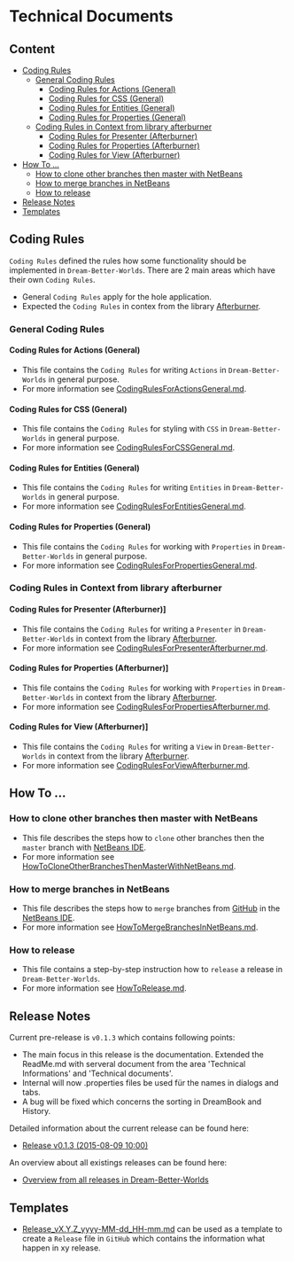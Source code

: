 Technical Documents
===



Content
---

* [Coding Rules](#CodingRules)
    - [General Coding Rules](#GeneralCodingRules)
        + [Coding Rules for Actions (General)](#CodingRulesForActionsGeneral)
        + [Coding Rules for CSS (General)](#CodingRulesForCSSGeneral)
        + [Coding Rules for Entities (General)](#CodingRulesForEntitiesGeneral)
        + [Coding Rules for Properties (General)](#CodingRulesForPropertiesGeneral)
    - [Coding Rules in Context from library afterburner](#CodingRulesInContextFromLibraryAfterburner)
        + [Coding Rules for Presenter (Afterburner)](#CodingRulesForPresenterAfterburner)
        + [Coding Rules for Properties (Afterburner)](#CodingRulesForPropertiesAfterburner)
        + [Coding Rules for View (Afterburner)](#CodingRulesForViewAfterburner)
* [How To ...](#HowTo)
    - [How to clone other branches then master with NetBeans](#HowToCloneOtherBranchesThenMasterWithNetBeans)
    - [How to merge branches in NetBeans](#HowToMergeBranchesInNetBeans)
    - [How to release](#HowToRelease)
* [Release Notes](#ReleaseNotes)
* [Templates](#Templates)



Coding Rules<a name="CodingRules" />
---

`Coding Rules` defined the rules how some functionality should be implemented in
`Dream-Better-Worlds`. There are 2 main areas which have their own `Coding Rules`.
* General `Coding Rules` apply for the hole application.
* Expected the `Coding Rules` in contex from the library [Afterburner].


### General Coding Rules<a name="GeneralCodingRules" />


#### Coding Rules for Actions (General)<a name="CodingRulesForActionsGeneral" />
* This file contains the `Coding Rules` for writing `Actions` in
  `Dream-Better-Worlds` in general purpose.
* For more information see [CodingRulesForActionsGeneral.md].


#### Coding Rules for CSS (General)<a name="CodingRulesForCSSGeneral" />
* This file contains the `Coding Rules` for styling with `CSS` in
  `Dream-Better-Worlds` in general purpose.
* For more information see [CodingRulesForCSSGeneral.md].


#### Coding Rules for Entities (General)<a name="CodingRulesForEntitiesGeneral" />
* This file contains the `Coding Rules` for writing `Entities` in
  `Dream-Better-Worlds` in general purpose.
* For more information see [CodingRulesForEntitiesGeneral.md].


#### Coding Rules for Properties (General)<a name="CodingRulesForPropertiesGeneral" />
* This file contains the `Coding Rules` for working with `Properties` in
  `Dream-Better-Worlds` in general purpose.
* For more information see [CodingRulesForPropertiesGeneral.md].



### Coding Rules in Context from library afterburner<a name="CodingRulesInContextFromLibraryAfterburner" />


#### Coding Rules for Presenter (Afterburner)]<a name="CodingRulesForPresenterAfterburner" />
* This file contains the `Coding Rules` for writing a `Presenter` in
  `Dream-Better-Worlds` in context from the library [Afterburner].
* For more information see [CodingRulesForPresenterAfterburner.md].


#### Coding Rules for Properties (Afterburner)]<a name="CodingRulesForPropertiesAfterburner" />
* This file contains the `Coding Rules` for working with `Properties` in
  `Dream-Better-Worlds` in context from the library [Afterburner].
* For more information see [CodingRulesForPropertiesAfterburner.md].


#### Coding Rules for View (Afterburner)]<a name="CodingRulesForViewAfterburner" />
* This file contains the `Coding Rules` for writing a `View` in
  `Dream-Better-Worlds` in context from the library [Afterburner].
* For more information see [CodingRulesForViewAfterburner.md].



How To ...<a name="HowTo" />
---


### How to clone other branches then master with NetBeans<a name="HowToCloneOtherBranchesThenMasterWithNetBeans" />
* This file describes the steps how to `clone` other branches then the `master` 
  branch with [NetBeans IDE].
* For more information see [HowToCloneOtherBranchesThenMasterWithNetBeans.md].


### How to merge branches in NetBeans<a name="HowToMergeBranchesInNetBeans" />
* This file describes the steps how to `merge` branches from [GitHub] in the 
  [NetBeans IDE].
* For more information see [HowToMergeBranchesInNetBeans.md].


### How to release<a name="HowToRelease" />
* This file contains a step-by-step instruction how to `release` a release
  in `Dream-Better-Worlds`.
* For more information see [HowToRelease.md].



Release Notes<a name="ReleaseNotes" />
---

Current pre-release is `v0.1.3` which contains following points:
* The main focus in this release is the documentation. Extended the ReadMe.md
  with serveral document from the area 'Technical Informations' and 'Technical 
  documents'.
* Internal will now .properties files be used für the names in dialogs and tabs.
* A bug will be fixed which concerns the sorting in DreamBook and History.

Detailed information about the current release can be found here:
* [Release v0.1.3 (2015-08-09 10:00)]

An overview about all existings releases can be found here:
* [Overview from all releases in Dream-Better-Worlds]



Templates<a name="Templates" />
---

* [Release_vX.Y.Z_yyyy-MM-dd_HH-mm.md] can be used as a template to create a 
  `Release` file in `GitHub` which contains the information what happen in xy 
  release.



[//]: # (Links)
[Afterburner]:http://afterburner.adam-bien.com/

[CodingRulesForActionsGeneral.md]:./../coding-rules/general/CodingRulesForActions.md
[CodingRulesForCSSGeneral.md]:./../coding-rules/general/CodingRulesForCSS.md
[CodingRulesForEntitiesGeneral.md]:./../coding-rules/general/CodingRulesForEntities.md
[CodingRulesForPropertiesGeneral.md]:./../coding-rules/general/CodingRulesForProperties.md

[CodingRulesForPresenterAfterburner.md]:./../coding-rules/afterburner/CodingRulesForPresenter.md
[CodingRulesForPropertiesAfterburner.md]:./../coding-rules/afterburner/CodingRulesForProperties.md
[CodingRulesForViewAfterburner.md]:./../coding-rules/afterburner/CodingRulesForView.md

[GitHub]:https://github.com/
[HowToCloneOtherBranchesThenMasterWithNetBeans.md]:./../howto/HowToCloneOtherBranchesThenMasterWithNetBeans.md
[HowToMergeBranchesInNetBeans.md]:./../howto/HowToMergeBranchesInNetBeans.md
[HowToRelease.md]:./../howto/HowToRelease.md
[NetBeans IDE]:https://netbeans.org/
[Overview from all releases in Dream-Better-Worlds]:https://github.com/Naoghuman/Dream-Better-Worlds/releases
[Release v0.1.3 (2015-08-09 10:00)]:https://github.com/Naoghuman/Dream-Better-Worlds/releases/tag/v0.1.3
[Release_vX.Y.Z_yyyy-MM-dd_HH-mm.md]:./../release/Release_vX.Y.Z_yyyy-MM-dd_HH-mm.md
